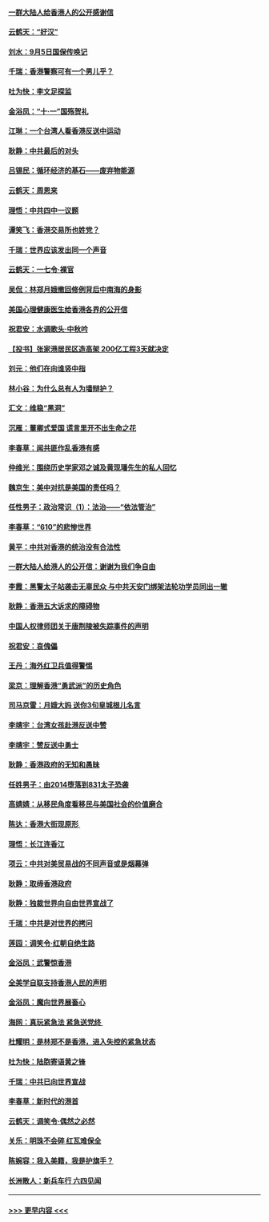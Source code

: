 #### [一群大陆人给香港人的公开感谢信](../pages/nsc993/n11514797.md?t=09120855) 
#### [云鹤天：“好汉”](../pages/nsc993/n11513536.md?t=09120855) 
#### [刘水：9月5日国保传唤记](../pages/nsc993/n11513460.md?t=09120855) 
#### [千瑞：香港警察可有一个男儿乎？](../pages/nsc993/n11513109.md?t=09120855) 
#### [吐为快：李文足探监](../pages/nsc993/n11509622.md?t=09120855) 
#### [金浴凤：“十‧一”国殇贺礼](../pages/nsc993/n11509593.md?t=09120855) 
#### [江琳：一个台湾人看香港反送中运动](../pages/nsc993/n11509211.md?t=09120855) 
#### [耿静：中共最后的对头](../pages/nsc993/n11508308.md?t=09120855) 
#### [吕锡民：循环经济的基石——废弃物能源](../pages/nsc993/n11508212.md?t=09120855) 
#### [云鹤天：周恩来](../pages/nsc993/n11508055.md?t=09120855) 
#### [理悟：中共四中一议题](../pages/nsc993/n11507782.md?t=09120855) 
#### [谭笑飞：香港交易所也姓党？](../pages/nsc993/n11507753.md?t=09120855) 
#### [千瑞：世界应该发出同一个声音](../pages/nsc993/n11507290.md?t=09120855) 
#### [云鹤天：一七令‧裸官](../pages/nsc993/n11507177.md?t=09120855) 
#### [吴侃：林郑月娥撤回修例背后中南海的身影](../pages/nsc993/n11506876.md?t=09120855) 
#### [美国心理健康医生给香港各界的公开信](../pages/nsc993/n11506809.md?t=09120855) 
#### [祝君安：水调歌头‧中秋吟](../pages/nsc993/n11506758.md?t=09120855) 
#### [【投书】张家港居民区造高架 200亿工程3天就决定](../pages/nsc993/n11506682.md?t=09120855) 
#### [刘元：他们在向谁竖中指](../pages/nsc993/n11505384.md?t=09120855) 
#### [林小谷：为什么总有人为墙辩护？](../pages/nsc993/n11505226.md?t=09120855) 
#### [汇文：维稳“黑洞”](../pages/nsc993/n11504347.md?t=09120855) 
#### [沉雁：董卿式爱国 谎言里开不出生命之花](../pages/nsc993/n11503215.md?t=09120855) 
#### [李春草：闻共匪作乱香港有感](../pages/nsc993/n11503072.md?t=09120855) 
#### [仲维光：围绕历史学家邓之诚及黄现璠先生的私人回忆](../pages/nsc993/n11501330.md?t=09120855) 
#### [魏京生：美中对抗是美国的责任吗？](../pages/nsc993/n11500723.md?t=09120855) 
#### [任性男子：政治常识（1）：法治——“依法管治”](../pages/nsc993/n11500791.md?t=09120855) 
#### [李春草：“610”的悲惨世界](../pages/nsc993/n11501141.md?t=09120855) 
#### [黄平：中共对香港的统治没有合法性](../pages/nsc993/n11499473.md?t=09120855) 
#### [一群大陆人给港人的公开信：谢谢为我们争自由](../pages/nsc993/n11500402.md?t=09120855) 
#### [李霞：黑警太子站袭击无辜民众 与中共天安门绑架法轮功学员同出一辙](../pages/nsc993/n11499805.md?t=09120855) 
#### [耿静：香港五大诉求的障碍物](../pages/nsc993/n11497578.md?t=09120855) 
#### [中国人权律师团关于唐荆陵被失踪事件的声明](../pages/nsc993/n11500014.md?t=09120855) 
#### [祝君安：哀傀儡](../pages/nsc993/n11499776.md?t=09120855) 
#### [王丹：海外红卫兵值得警惕](../pages/nsc993/n11498138.md?t=09120855) 
#### [梁京：理解香港“勇武派”的历史角色](../pages/nsc993/n11498006.md?t=09120855) 
#### [司马京雷：月娥大妈  送你3句皇城根儿名言](../pages/nsc993/n11497885.md?t=09120855) 
#### [李靖宇：台湾女孩赴港反送中赞](../pages/nsc993/n11497721.md?t=09120855) 
#### [李靖宇：赞反送中勇士](../pages/nsc993/n11497452.md?t=09120855) 
#### [耿静：香港政府的无知和愚昧](../pages/nsc993/n11494238.md?t=09120855) 
#### [任姓男子：由2014堕落到831太子恐袭](../pages/nsc993/n11496683.md?t=09120855) 
#### [高婧婧：从移民角度看移民与美国社会的价值磨合](../pages/nsc993/n11495757.md?t=09120855) 
#### [陈达：香港大街现原形 ](../pages/nsc993/n11495441.md?t=09120855) 
#### [理悟：长江连香江](../pages/nsc993/n11495377.md?t=09120855) 
#### [项云：中共对美贸易战的不同声音或是烟幕弹](../pages/nsc993/n11494929.md?t=09120855) 
#### [耿静：取缔香港政府](../pages/nsc993/n11494218.md?t=09120855) 
#### [耿静：独裁世界向自由世界宣战了](../pages/nsc993/n11494190.md?t=09120855) 
#### [千瑞：中共是对世界的拷问](../pages/nsc993/n11493021.md?t=09120855) 
#### [莲园：调笑令‧红朝自绝生路](../pages/nsc993/n11493011.md?t=09120855) 
#### [金浴凤：武警惊香港](../pages/nsc993/n11492994.md?t=09120855) 
#### [全美学自联支持香港人民的声明](../pages/nsc993/n11492630.md?t=09120855) 
#### [金浴凤：魔向世界展畜心](../pages/nsc993/n11492599.md?t=09120855) 
#### [海网：真玩紧急法 紧急送党终 ](../pages/nsc993/n11492535.md?t=09120855) 
#### [杜耀明：是林郑不是香港，进入失控的紧急状态](../pages/nsc993/n11491420.md?t=09120855) 
#### [吐为快：陆胞寄语黄之锋](../pages/nsc993/n11491117.md?t=09120855) 
#### [千瑞：中共已向世界宣战](../pages/nsc993/n11490123.md?t=09120855) 
#### [李春草：新时代的港首](../pages/nsc993/n11489864.md?t=09120855) 
#### [云鹤天：调笑令·偶然之必然](../pages/nsc993/n11489701.md?t=09120855) 
#### [关乐：明珠不会碎 红瓦难保全](../pages/nsc993/n11489647.md?t=09120855) 
#### [陈婉容：我入美籍，我是护旗手？](../pages/nsc993/n11487908.md?t=09120855) 
#### [长洲散人：新兵车行 六四见闻](../pages/nsc993/n11487729.md?t=09120855) 

----
#### [ >>> 更早内容 <<< ](../indexes/nsc993-earlier.md)
